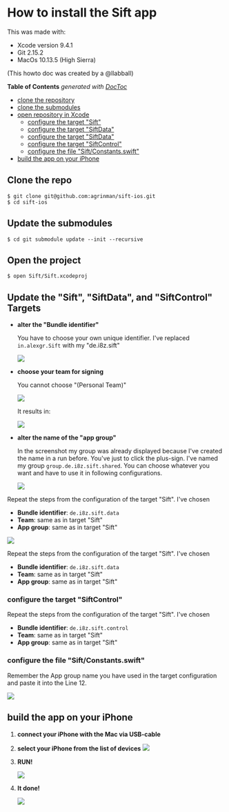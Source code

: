 # How to install the Sift app

This was made with:
* Xcode version 9.4.1
* Git  2.15.2
* MacOs 10.13.5 (High Sierra)

(This howto doc was created by a @llabball) 

<!-- START doctoc generated TOC please keep comment here to allow auto update -->
<!-- DON'T EDIT THIS SECTION, INSTEAD RE-RUN doctoc TO UPDATE -->
**Table of Contents**  *generated with [DocToc](https://github.com/thlorenz/doctoc)*

  - [clone the repository](#clone-the-repository)
  - [clone the submodules](#clone-the-submodules)
  - [open repository in Xcode](#open-repository-in-xcode)
    - [configure the target "Sift"](#configure-the-target-sift)
    - [configure the target "SiftData"](#configure-the-target-siftdata)
    - [configure the target "SiftData"](#configure-the-target-siftdata-1)
    - [configure the target "SiftControl"](#configure-the-target-siftcontrol)
    - [configure the file "Sift/Constants.swift"](#configure-the-file-siftconstantsswift)
  - [build the app on your iPhone](#build-the-app-on-your-iphone)

<!-- END doctoc generated TOC please keep comment here to allow auto update -->

## Clone the repo
```
$ git clone git@github.com:agrinman/sift-ios.git
$ cd sift-ios
```

## Update the submodules
```
$ cd git submodule update --init --recursive
```

## Open the project
```
$ open Sift/Sift.xcodeproj
```

## Update the "Sift", "SiftData", and "SiftControl" Targets

* **alter the "Bundle identifier"**

  You have to choose your own unique identifier. I've replaced `in.alexgr.Sift` with my "de.i8z.sift"

  ![](./imgs/01.png)

* **choose your team for signing**

  You cannot choose "(Personal Team)"

  ![](./imgs/02.png)

  It results in:
  
  ![](./imgs/03.png)

* **alter the name of the "app group"**
  
  In the screenshot my group was already displayed because I've created the name in a run before. You've just to click the plus-sign. I've named my group `group.de.i8z.sift.shared`. You can choose whatever you want and have to use it in following configurations.

  ![](./imgs/04.png)


Repeat the steps from the configuration of the target "Sift".
I've chosen

* **Bundle identifier**: `de.i8z.sift.data`
* **Team**: same as in target "Sift"
* **App group**: same as in target "Sift"

![](./imgs/05.png)

Repeat the steps from the configuration of the target "Sift".
I've chosen

* **Bundle identifier**: `de.i8z.sift.data`
* **Team**: same as in target "Sift"
* **App group**: same as in target "Sift"

### configure the target "SiftControl"

Repeat the steps from the configuration of the target "Sift".
I've chosen

* **Bundle identifier**: `de.i8z.sift.control`
* **Team**: same as in target "Sift"
* **App group**: same as in target "Sift"

### configure the file "Sift/Constants.swift"

Remember the App group name you have used in the target configuration and paste it into the Line 12.

![](./imgs/06.png)

## build the app on your iPhone

1. **connect your iPhone with the Mac via USB-cable**

   
2. **select your iPhone from the list of devices**
  ![](./imgs/07.png)

3. **RUN!**

   ![](./imgs/08.png)
  
4. **It done!**

   ![](./imgs/09.png)
